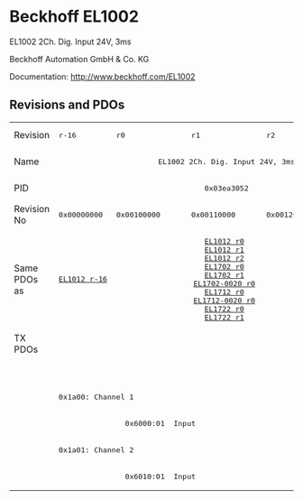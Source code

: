 # Beckhoff EL1002

EL1002 2Ch. Dig. Input 24V, 3ms

Beckhoff Automation GmbH & Co. KG

Documentation: <a href="http://www.beckhoff.com/EL1002">http://www.beckhoff.com/EL1002</a>

## Revisions and PDOs
<table>
<tr >
<td class="first">Revision</td>
<td ><pre>r-16</pre></td>
<td ><pre>r0</pre></td>
<td ><pre>r1</pre></td>
<td ><pre>r2</pre></td>
<td ><pre>r9979</pre></td>
</tr>
<tr >
<td class="first">Name</td>
<td  colspan=5 align="center"><pre>EL1002 2Ch. Dig. Input 24V, 3ms</pre></td>
</tr>
<tr >
<td class="first">PID</td>
<td  colspan=5 align="center"><pre>0x03ea3052</pre></td>
</tr>
<tr >
<td class="first">Revision No</td>
<td ><pre>0x00000000</pre></td>
<td ><pre>0x00100000</pre></td>
<td ><pre>0x00110000</pre></td>
<td ><pre>0x00120000</pre></td>
<td ><pre>0x270b0000</pre></td>
</tr>
<tr >
<td class="first">Same PDOs as</td>
<td ><pre><a href="EL1012">EL1012 r-16</a></pre></td>
<td  colspan=3 align="center"><pre><a href="EL1012">EL1012 r0</a><br/><a href="EL1012">EL1012 r1</a><br/><a href="EL1012">EL1012 r2</a><br/><a href="EL1702">EL1702 r0</a><br/><a href="EL1702">EL1702 r1</a><br/><a href="EL1702-0020">EL1702-0020 r0</a><br/><a href="EL1712">EL1712 r0</a><br/><a href="EL1712-0020">EL1712-0020 r0</a><br/><a href="EL1722">EL1722 r0</a><br/><a href="EL1722">EL1722 r1</a></pre></td>
<td ><pre><a href="EL1012">EL1012 r9979</a></pre></td>
</tr>
<tr class="txpdo pdosection">
<td class="first" rowspan=6 valign=top>TX PDOs</td>
<td colspan=4 align="left"></td>
<td><pre>: </pre></td>
<td></td>
</tr>
<tr class="txpdo pdosection">
<td class="first" colspan=4 align="left"></td>
<td ><pre>: </pre></td>
</tr>
<tr class="txpdo pdosection">
<td class="first" colspan=4 align="left"><pre>0x1a00: Channel 1</pre></td>
<td ></td>
</tr>
<tr class="txpdo">
<td class="first"></td>
<td  colspan=3 align="left"><pre>  0x6000:01  Input                           BOOL</pre></td>
<td ></td>
</tr>
<tr class="txpdo pdosection">
<td class="first" colspan=4 align="left"><pre>0x1a01: Channel 2</pre></td>
<td ></td>
</tr>
<tr class="txpdo">
<td class="first"></td>
<td  colspan=3 align="left"><pre>  0x6010:01  Input                           BOOL</pre></td>
<td ></td>
</tr>
</table>
